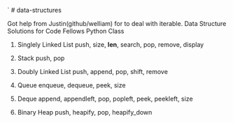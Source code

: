 `   # data-structures

Got help from Justin(github/welliam) for to deal with iterable. 
Data Structure Solutions for Code Fellows Python Class

1. Singlely Linked List
push, size, __len__, search, pop, remove, display

2. Stack
push, pop

3. Doubly Linked List
push, append, pop, shift, remove

4. Queue
enqueue, dequeue, peek, size

5. Deque
append, appendleft, pop, popleft, peek, peekleft, size

6. Binary Heap
push, heapify, pop, heapify_down